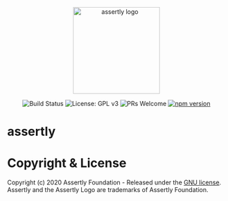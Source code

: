 <div align="center"> 
  
  <img src="https://user-images.githubusercontent.com/50563470/81960314-c2b2d680-95de-11ea-868b-13706ef634ca.png" alt="assertly logo" width="200">

  <!-- ![image](https://user-images.githubusercontent.com/50563470/81960314-c2b2d680-95de-11ea-868b-13706ef634ca.png | width = 100) -->

  ![Build Status](https://travis-ci.com/assertly-org/assertly.svg?token=Vax8msRzpGHP7UCKR1YC&branch=master)
  ![License: GPL v3](https://img.shields.io/badge/License-GPLv3-blue.svg)
  ![PRs Welcome](https://img.shields.io/badge/PRs-welcome-brightgreen.svg)
  [![npm version](https://badge.fury.io/js/%40assertly-org%2Fassertly-oss.svg)](https://badge.fury.io/js/%40assertly-org%2Fassertly-oss)
</div>

# assertly

# Copyright & License

Copyright (c) 2020 Assertly Foundation - Released under the [GNU license](LICENSE). Assertly and the Assertly Logo are trademarks of Assertly Foundation. 
